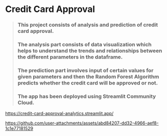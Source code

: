 # Credit Card Approval
> ### This project consists of analysis and prediction of credit card approval.
> ### The analysis part consists of data visualization which helps to understand the trends and relationships between the different parameters in the dataframe.
> ### The prediction part involves input of certain values for given parameters and then the Random Forest Algorithm predicts whether the credit card will be approved or not.
> ### The app has been deployed using Streamlit Community Cloud.
https://credit-card-approval-analytics.streamlit.app/

https://github.com/user-attachments/assets/abd84207-dd32-4966-aef8-1c1e77181529
